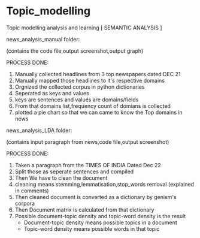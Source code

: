 # Topic_modelling
Topic modelling analysis and learning [ SEMANTIC ANALYSIS ]

news_analysis_manual folder:

(contains the code file,output screenshot,output graph)

PROCESS DONE:

1) Manually collected headlines from 3 top newspapers dated DEC 21
2) Manually mapped those headlines to it's respective domains
3) Orgnized the collected corpus in python dictionaries
4) Seperated as keys and values
5) keys are sentences and values are domains/fields
6) From that domains list,frequency count of domians is collected
7) plotted a pie chart so that we can came to know the Top domains in news


news_analysis_LDA folder:

(contains input paragraph from news,code file,output screenshot)

PROCESS DONE:

1) Taken a paragraph from the TIMES OF INDIA Dated Dec 22
2) Split those as seperate sentences and compiled
3) Then We have to clean the document
4) cleaning means stemming,lemmatisation,stop_words removal (explained in comments)
5) Then cleaned document is converted as a dictionary by genism's corpora
6) Then Document matrix is calculated from that dictionary
7) Possible document-topic density and topic-word density is the result
   * Document-topic density means possible topics in a document
   * Topic-word density means possible words in that topic

